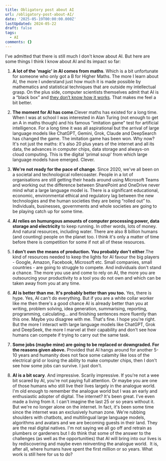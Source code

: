 ```yaml
---
title: Obligatory post about AI
url: /obligatory-post-about-AI/
date: '2025-05-19T00:00:00.000Z'
lastUpdated: 2024-05-22
draft: false
tags:
  - AI
comments: {}
---
```

I've admitted that there is still much I don't know about AI. But here are some things I think I know about AI and its impact so far:

1.  **A lot of the 'magic' in AI comes from maths**. Which is a bit unfortunate for someone who only got a B for Higher Maths. The more I learn about AI, the more I understand just how much it is made possible by mathematics and statistical techniques that are outside my intellectual grasp. On the plus side, computer scientists themselves admit that AI is a “black box” and [<ins>they don’t know how it works</ins>](https://www.technologyreview.com/2024/03/05/1089449/nobody-knows-how-ai-works/). That makes me feel a bit better.
    
2.  **The moment for AI has come**.Clever maths has existed for a long time. When I was at school I was interested in Alan Turing (not enough to get an A in maths though) and his famous "imitation game" test for artificial intelligence. For a long time it was all aspirational but the arrival of large language models like ChatGPT, Gemini, Grok, Claude and DeepSearch has changed the game. The imitation game has been won. Why now? It's not just the maths: it's also 20 plus years of the internet and all its data, the advances in computer chips, data storage and always-on cloud computing. This is the digital 'primal soup' from which large language models have emerged. Clever.
    
3.  **We're not ready for the pace of change**. Since 2020, we've all been on a societal and technological rollercoaster. People in a lot of organisations are still getting their heads around using Microsoft Teams and working out the difference between SharePoint and OneDrive never mind what a large language model is. There is a significant educational, economic, environmental ethical and regulatory lag between the new technologies and the human societies they are being “rolled out” to. Individuals, businesses, governments and whole societies are going to be playing catch up for some time.
    
4.  **AI relies on humungous amounts of computer processing power, data storage and electricity** to keep running. In other words, lots of money. And natural resources, including water. There are also 8 billion humans (and counting) people on the planet too. I think it's only a matter of time before there is competition for some if not all of these resources.

5.  **I don't own the means of production. You probably don't either**.The kind of resources needed to keep the lights for AI favour the big players - Google, Amazon, Facebook, Microsoft etc. Small companies, small countries - are going to struggle to compete. And individuals don't stand a chance. The more you use and come to rely on AI, the more you are outsourcing your productivity to a tool you do not own and which can be taken away from you at any time.
    
6.  **AI is better than me. It's probably better than you too.** Yes, there is hype. Yes, AI can't do everything. But if you are a white collar worker like me then there's a good chance AI is already better than you at writing, problem solving, idea generation, summarising, reporting, programming, calculating... and finishing sentences more fluently than this one. Maybe you disagree with me. That's fine. I hope you're right. But the more I interact with large language models like ChatGPT, Grok and DeepSeek, the more I marvel at their capability and don't see how humans can compete if trying to carry out the same task.

7.  **Some jobs (maybe mine) are going to be replaced or downgraded. For the reasons given above.** Provided that AI hangs around for another 5-10 years and humanity does not face some calamity like loss of the electrical grid or losing the ability to make computer chips, then I don't see how some jobs can survive. I just don't.

8.  **AI is a bit scary**. And impressive. Scarily impressive. If you're not a wee bit scared by AI, you're not paying full attention. Or maybe you are one of those humans who still live their lives largely in the analogue world. I'm old enough to remember the analogue world but I was an early and enthusiastic adopter of digital. The internet? It's been great. I've even made a living from it. I can't imagine the last 25 or so years without it. But we're no longer alone on the internet. In fact, it's been some time since the internet was an exclusively human zone. We're rubbing shoulders with chatbots, and multilingual large language models, algorithms and avatars and we are becoming guests in their land. They are the real digital natives. I'm not saying we all go off and retrain as plumbers or gardeners but I do think that some of the answer to the challenges (as well as the opportunities) that AI will bring into our lives is by rediscovering and maybe even reinventing the analogue world.  It is, after all, where humans have spent the first million or so years. What work is still here for us to do?
